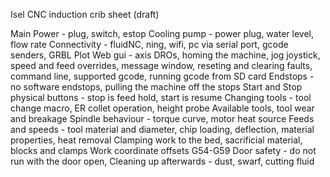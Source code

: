 Isel CNC induction crib sheet (draft)

Main Power - plug, switch, estop
Cooling pump - power plug, water level, flow rate
Connectivity - fluidNC, ning, wifi, pc via serial port, gcode senders, GRBL Plot
Web gui - axis DROs, homing the machine, jog joystick, speed and feed overrides, message window, 
          reseting and clearing faults, command line, supported gcode, running gcode from SD card
Endstops - no software endstops, pulling the machine off the stops
Start and Stop physical buttons - stop is feed hold, start is resume
Changing tools - tool change macro, ER collet operation, height probe
Available tools, tool wear and breakage
Spindle behaviour - torque curve, motor heat source
Feeds and speeds - tool material and diameter, chip loading, deflection, material properties, heat removal
Clamping work to the bed, sacrificial material, blocks and clamps
Work coordinate offsets G54-G59
Door safety - do not run with the door open,
Cleaning up afterwards - dust, swarf, cutting fluid





